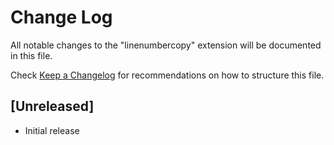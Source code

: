 # Change Log

All notable changes to the "linenumbercopy" extension will be documented in this file.

Check [Keep a Changelog](http://keepachangelog.com/) for recommendations on how to structure this file.

## [Unreleased]

- Initial release